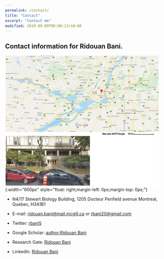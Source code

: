 ```yaml
---
permalink: /contact/
title: "Contact"
excerpt: "Contact me"
modified: 2018-09-09T00:00:13+10:00
---
```


Contact information for Ridouan Bani.
------

![](/images/pic7.png){:width="600px"
style="float: right;margin-left: 0px;margin-top: 0px;"}

* N4/17 Stewart Biology Building,
 1205 Docteur Penfield avenue
 Montreal, Quebec, H3A1B1




* E-mail: [ridouan.bani@mail.mcgill.ca](ridouan.bani@mail.mcgill.ca) or [rbani20@gmail.com](rbani20@gmail.com)

* Twitter: [rbani5](http://twitter.com/rbani5)
* Google Scholar: [author:Ridouan Bani](https://scholar.google.ca/citations?user=WColvYYAAAAJ&hl=en&oi=ao)
* Research Gate: [Ridouan Bani](https://www.researchgate.net/profile/Ridouan_Bani)
* LinkedIn: [Ridouan Bani](https://ca.linkedin.com/in/ridouan-bani-291a5664)
